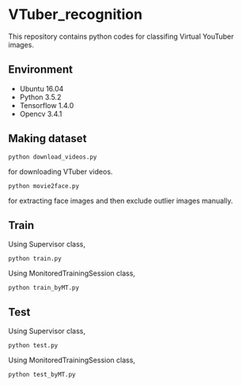 # VTuber_recognition
This repository contains python codes for classifing Virtual YouTuber images.

## Environment

- Ubuntu 16.04
- Python 3.5.2
- Tensorflow 1.4.0
- Opencv 3.4.1

## Making dataset

```
python download_videos.py
```
for downloading VTuber videos.

```
python movie2face.py
```
for extracting face images and then exclude outlier images manually.

## Train

Using Supervisor class, 
```
python train.py
```

Using MonitoredTrainingSession class, 
```
python train_byMT.py
```

## Test

Using Supervisor class, 
```
python test.py
```

Using MonitoredTrainingSession class, 
```
python test_byMT.py
```
